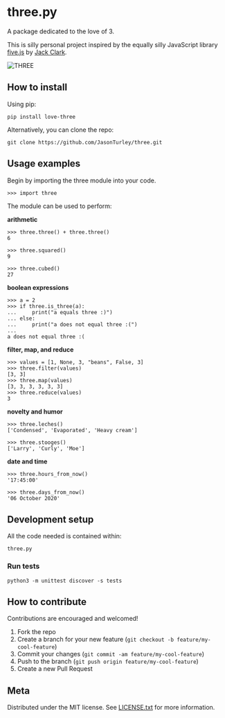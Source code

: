 # three.py
A package dedicated to the love of 3. 

This is silly personal project inspired by the equally silly JavaScript library [five.js](https://github.com/jackdclark/five) by [Jack Clark](https://github.com/jackdclark/).


![THREE](https://www.clker.com/cliparts/3/1/p/f/N/4/tow-md.png)

## How to install
Using pip:
```
pip install love-three
```

Alternatively, you can clone the repo:
```
git clone https://github.com/JasonTurley/three.git
```

## Usage examples
Begin by importing the three module into your code.
```
>>> import three
```

The module can be used to perform:

**arithmetic**
```
>>> three.three() + three.three() 
6
```
```
>>> three.squared()
9
```
```
>>> three.cubed()
27
```

**boolean expressions**
```
>>> a = 2
>>> if three.is_three(a):
...     print("a equals three :)")
... else:
...     print("a does not equal three :(")
... 
a does not equal three :(
```

**filter, map, and reduce**
```
>>> values = [1, None, 3, "beans", False, 3]
>>> three.filter(values)
[3, 3]
>>> three.map(values)
[3, 3, 3, 3, 3, 3]
>>> three.reduce(values)
3   
```

**novelty and humor**
```
>>> three.leches()
['Condensed', 'Evaporated', 'Heavy cream']
```
```
>>> three.stooges()
['Larry', 'Curly', 'Moe']
```

**date and time**
```
>>> three.hours_from_now()
'17:45:00'
```
```
>>> three.days_from_now()
'06 October 2020'
```

## Development setup
All the code needed is contained within:
```
three.py
```

### Run tests

```
python3 -m unittest discover -s tests
```

## How to contribute
Contributions are encouraged and welcomed!

1. Fork the repo 
2. Create a branch for your new feature (```git checkout -b feature/my-cool-feature```)
3. Commit your changes (```git commit -am feature/my-cool-feature```)  
4. Push to the branch (```git push origin feature/my-cool-feature```)
5. Create a new Pull Request

## Meta
Distributed under the MIT license. See [LICENSE.txt](https://github.com/JasonTurley/three/edit/master/LICENSE.txt) for more information.
